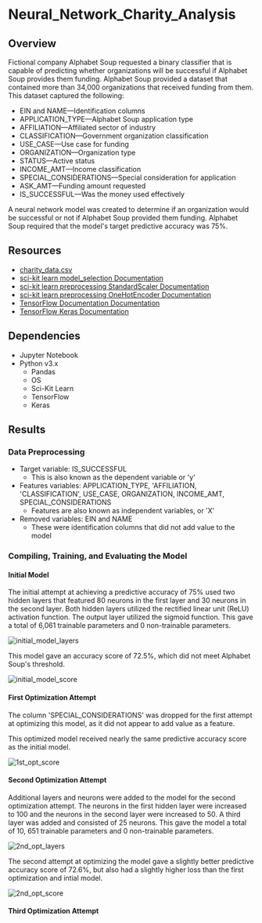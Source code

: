 # Neural_Network_Charity_Analysis

## Overview
Fictional company Alphabet Soup requested a binary classifier that is capable of predicting whether organizations will be successful if Alphabet Soup provides them funding.  Alphabet Soup provided a dataset that contained more than 34,000 organizations that received funding from them.  This dataset captured the following:

- EIN and NAME—Identification columns
- APPLICATION_TYPE—Alphabet Soup application type
- AFFILIATION—Affiliated sector of industry
- CLASSIFICATION—Government organization classification
- USE_CASE—Use case for funding
- ORGANIZATION—Organization type
- STATUS—Active status
- INCOME_AMT—Income classification
- SPECIAL_CONSIDERATIONS—Special consideration for application
- ASK_AMT—Funding amount requested
- IS_SUCCESSFUL—Was the money used effectively

A neural network model was created to determine if an organization would be successful or not if Alphabet Soup provided them funding.  Alphabet Soup required that the model's target predictive accuracy was 75%.


## Resources
- [charity_data.csv](https://github.com/acfthomson/Neural_Network_Charity_Analysis/tree/main/Resources)
- [sci-kit learn model_selection Documentation](https://scikit-learn.org/stable/modules/generated/sklearn.model_selection.train_test_split.html)
- [sci-kit learn preprocessing StandardScaler Documentation](https://scikit-learn.org/stable/modules/generated/sklearn.preprocessing.StandardScaler.html)
- [sci-kit learn preprocessing OneHotEncoder Documentation](https://scikit-learn.org/stable/modules/generated/sklearn.preprocessing.OneHotEncoder.html)
- [TensorFlow Documentation Documentation](https://www.tensorflow.org/guide)
- [TensorFlow Keras Documentation](https://www.tensorflow.org/api_docs/python/tf/keras)


## Dependencies
- Jupyter Notebook
- Python v3.x
    - Pandas
    - OS
    - Sci-Kit Learn
    - TensorFlow
    - Keras


## Results

### Data Preprocessing
- Target variable: IS_SUCCESSFUL
    - This is also known as the dependent variable or 'y'
- Features variables: APPLICATION_TYPE, 'AFFILIATION, 'CLASSIFICATION', USE_CASE, ORGANIZATION, INCOME_AMT, SPECIAL_CONSIDERATIONS
    - Features are also known as independent variables, or 'X'
- Removed variables: EIN and NAME
    -  These were identification columns that did not add value to the model


### Compiling, Training, and Evaluating the Model
#### Initial Model
The initial attempt at achieving a predictive accuracy of 75% used two hidden layers that featured 80 neurons in the first layer and 30 neurons in the second layer.  Both hidden layers utilized the rectified linear unit (ReLU) activation function.  The output layer utilized the sigmoid function.  This gave a total of 6,061 trainable parameters and 0 non-trainable parameters.


![initial_model_layers](https://user-images.githubusercontent.com/73897240/114923918-63b39e00-9dfb-11eb-8b07-5c1db7ce24e0.PNG)


This model gave an accuracy score of 72.5%, which did not meet Alphabet Soup's threshold.

![initial_model_score](https://user-images.githubusercontent.com/73897240/114924533-17b52900-9dfc-11eb-95d2-ef11990b4eaa.PNG)


#### First Optimization Attempt
The column 'SPECIAL_CONSIDERATIONS' was dropped for the first attempt at optimizing this model, as it did not appear to add value as a feature.

This optimized model received nearly the same predictive accuracy score as the initial model.

![1st_opt_score](https://user-images.githubusercontent.com/73897240/114925284-e8eb8280-9dfc-11eb-8bd0-119f6c32e891.PNG)


#### Second Optimization Attempt
Additional layers and neurons were added to the model for the second optimization attempt.  The neurons in the first hidden layer were increased to 100 and the neurons in the second layer were increased to 50.  A third layer was added and consisted of 25 neurons.  This gave the model a total of 10, 651 trainable parameters and 0 non-trainable parameters.

![2nd_opt_layers](https://user-images.githubusercontent.com/73897240/114925594-48e22900-9dfd-11eb-85af-390fbcb84c3b.PNG)

The second attempt at optimizing the model gave a slightly better predictive accuracy score of 72.6%, but also had a slightly higher loss than the first optimization and intial model.

![2nd_opt_score](https://user-images.githubusercontent.com/73897240/114925804-8e9ef180-9dfd-11eb-8919-32b2e211d538.PNG)


#### Third Optimization Attempt





